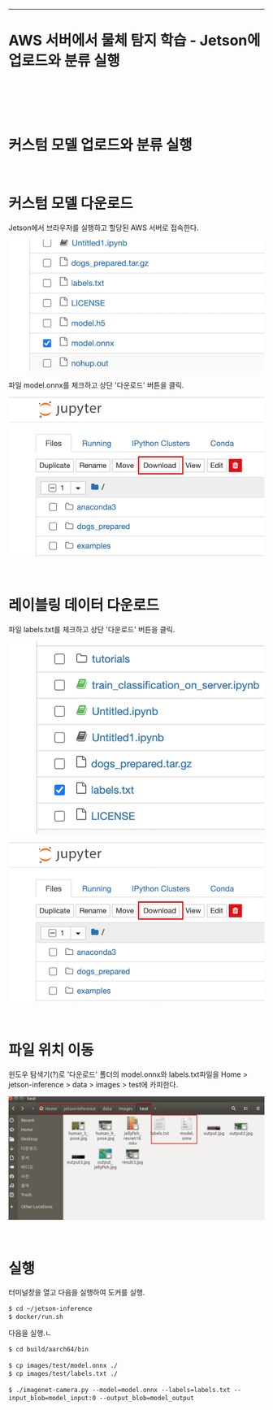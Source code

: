 
-----
# AWS 서버에서 물체 탐지 학습 - Jetson에 업로드와 분류 실행
<br><br><br><br>


# 커스텀 모델 업로드와 분류 실행

<br>

# 커스텀 모델 다운로드

Jetson에서 브라우저를 실행하고 할당된 AWS 서버로 접속한다.

![untitled](images/check_model_file.png)

파일 model.onnx를 체크하고 상단 '다운로드' 버튼을 클릭.


![untitled](images/download_button.png)

<br>

# 레이블링 데이터 다운로드

파일 labels.txt를 체크하고 상단 '다운로드' 버튼을 클릭.


![untitled](images/check_label_file.png)


![untitled](images/download_button.png)


<br>

# 파일 위치 이동

윈도우 탐색기(?)로 '다운로드' 폴더의 model.onnx와 labels.txt파일을 
Home > jetson-inference > data > images > test에 카피한다.


![untitled](images/copied_files.png)

<br>

# 실행

터미널창을 열고 다음을 실행하여 도커를 실행.

```
$ cd ~/jetson-inference
$ docker/run.sh
```

다음을 실행.ㄴ
```
$ cd build/aarch64/bin

$ cp images/test/model.onnx ./
$ cp images/test/labels.txt ./

$ ./imagenet-camera.py --model=model.onnx --labels=labels.txt --input_blob=model_input:0 --output_blob=model_output
```
